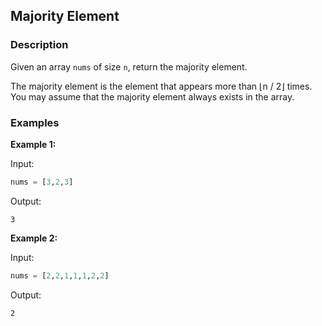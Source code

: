 ## Majority Element

### Description
Given an array `nums` of size `n`, return the majority element.

The majority element is the element that appears more than ⌊n / 2⌋ times. You may assume that the majority element always exists in the array.

### Examples

**Example 1:**

Input:
```python
nums = [3,2,3]
```

Output:
```
3
```

**Example 2:**

Input:
```python
nums = [2,2,1,1,1,2,2]
```

Output:
```
2
```